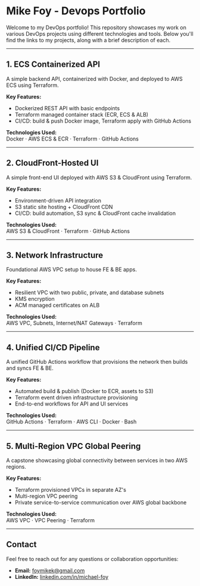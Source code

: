 # Mike Foy - Devops Portfolio  

Welcome to my DevOps portfolio! This repository showcases my work on various DevOps projects using different technologies and tools. Below you'll find the links to my projects, along with a brief description of each.

---

## 1. ECS Containerized API
A simple backend API, containerized with Docker, and deployed to AWS ECS using Terraform.

**Key Features:**  
- Dockerized REST API with basic endpoints   
- Terraform managed container stack (ECR, ECS & ALB)  
- CI/CD: build & push Docker image, Terraform apply with GitHub Actions  

**Technologies Used:**  
Docker · AWS ECS & ECR · Terraform · GitHub Actions

---

## 2. CloudFront-Hosted UI
A simple front-end UI deployed with AWS S3 & CloudFront using Terraform.

**Key Features:**  
- Environment-driven API integration   
- S3 static site hosting + CloudFront CDN  
- CI/CD: build automation, S3 sync & CloudFront cache invalidation  

**Technologies Used:**  
AWS S3 & CloudFront · Terraform · GitHub Actions

---

## 3. Network Infrastructure  
Foundational AWS VPC setup to house FE & BE apps.

**Key Features:**  
- Resilient VPC with two public, private, and database subnets
- KMS encryption 
- ACM managed certificates on ALB 

**Technologies Used:**  
AWS VPC, Subnets, Internet/NAT Gateways · Terraform

---

## 4. Unified CI/CD Pipeline
A unified GitHub Actions workflow that provisions the network then builds and syncs FE & BE.

**Key Features:**  
- Automated build & publish (Docker to ECR, assets to S3)  
- Terraform event driven infrastructure provisioning  
- End-to-end workflows for API and UI services  

**Technologies Used:**  
GitHub Actions · Terraform · AWS CLI · Docker · Bash  

---

## 5. Multi-Region VPC Global Peering  
A capstone showcasing global connectivity between services in two AWS regions.

**Key Features:**  
- Terraform provisioned VPCs in separate AZ's  
- Multi-region VPC peering  
- Private service-to-service communication over AWS global backbone  

**Technologies Used:**  
AWS VPC · VPC Peering · Terraform  


---

## Contact

Feel free to reach out for any questions or collaboration opportunities:

- **Email:** [foymikek@gmail.com](mailto:foymikek@gmail.com)  
- **LinkedIn:** [linkedin.com/in/michael-foy](https://www.linkedin.com/in/michael-foy/)  
